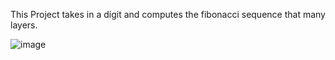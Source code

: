 This Project takes in a digit and computes the fibonacci sequence that many layers. 

![image](https://github.com/user-attachments/assets/07ea6e1d-528b-4dda-b6fa-e4ac2c244348)
